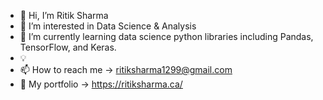 - 👋 Hi, I’m Ritik Sharma
- 👀 I’m interested in Data Science & Analysis
- 🌱 I’m currently learning data science python libraries including Pandas, TensorFlow, and Keras.
- :bulb:  
- 📫 How to reach me -> ritiksharma1299@gmail.com
- 📁 My portfolio -> https://ritiksharma.ca/

<!---
ritiksharma4/ritiksharma4 is a ✨ special ✨ repository because its `README.md` (this file) appears on your GitHub profile.
You can click the Preview link to take a look at your changes.
--->
